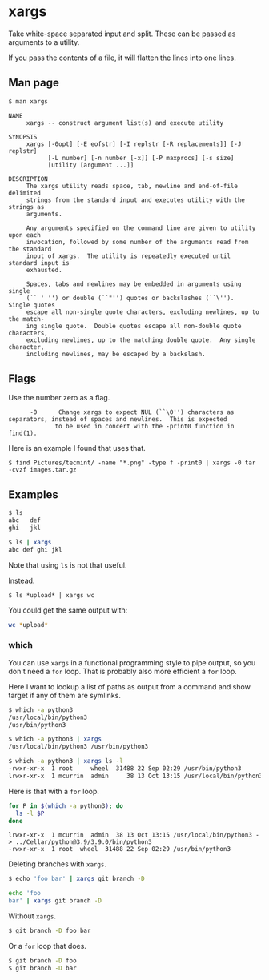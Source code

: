 # xargs

Take white-space separated input and split. These can be passed as arguments to a utility.

If you pass the contents of a file, it will flatten the lines into one lines.

## Man page

```sh
$ man xargs
```

```
NAME
     xargs -- construct argument list(s) and execute utility

SYNOPSIS
     xargs [-0opt] [-E eofstr] [-I replstr [-R replacements]] [-J replstr]
           [-L number] [-n number [-x]] [-P maxprocs] [-s size]
           [utility [argument ...]]

DESCRIPTION
     The xargs utility reads space, tab, newline and end-of-file delimited
     strings from the standard input and executes utility with the strings as
     arguments.

     Any arguments specified on the command line are given to utility upon each
     invocation, followed by some number of the arguments read from the standard
     input of xargs.  The utility is repeatedly executed until standard input is
     exhausted.

     Spaces, tabs and newlines may be embedded in arguments using single
     (`` ' '') or double (``"'') quotes or backslashes (``\'').  Single quotes
     escape all non-single quote characters, excluding newlines, up to the match-
     ing single quote.  Double quotes escape all non-double quote characters,
     excluding newlines, up to the matching double quote.  Any single character,
     including newlines, may be escaped by a backslash.
 ```
 
 
## Flags
 
Use the number zero as a flag.

```
      -0      Change xargs to expect NUL (``\0'') characters as separators, instead of spaces and newlines.  This is expected
             to be used in concert with the -print0 function in find(1).
```

Here is an example I found that uses that.

```
$ find Pictures/tecmint/ -name "*.png" -type f -print0 | xargs -0 tar -cvzf images.tar.gz
```

 
## Examples

```sh
$ ls
abc   def
ghi   jkl
```

```sh
$ ls | xargs
abc def ghi jkl
```

Note that using `ls` is not that useful.

Instead.

```
$ ls *upload* | xargs wc
```

You could get the same output with:

```sh
wc *upload*
```

### which

You can use `xargs` in a functional programming style to pipe output, so you don't need a `for` loop. That is probably also more efficient a `for` loop.

Here I want to lookup a list of paths as output from a command and show target if any of them are symlinks.

```sh
$ which -a python3
/usr/local/bin/python3
/usr/bin/python3
```

```sh
$ which -a python3 | xargs
/usr/local/bin/python3 /usr/bin/python3
```

```sh
$ which -a python3 | xargs ls -l
-rwxr-xr-x  1 root     wheel  31488 22 Sep 02:29 /usr/bin/python3
lrwxr-xr-x  1 mcurrin  admin     38 13 Oct 13:15 /usr/local/bin/python3 -> ../Cellar/python@3.9/3.9.0/bin/python3
```

Here is that with a `for` loop.

```sh
for P in $(which -a python3); do
  ls -l $P
done
```
```
lrwxr-xr-x  1 mcurrin  admin  38 13 Oct 13:15 /usr/local/bin/python3 -> ../Cellar/python@3.9/3.9.0/bin/python3
-rwxr-xr-x  1 root  wheel  31488 22 Sep 02:29 /usr/bin/python3
```

Deleting branches with `xargs`.

```sh
$ echo 'foo bar' | xargs git branch -D

echo 'foo
bar' | xargs git branch -D
```

Without `xargs`.

```sh
$ git branch -D foo bar
```

Or a `for` loop that does.

```sh
$ git branch -D foo
$ git branch -D bar
```
